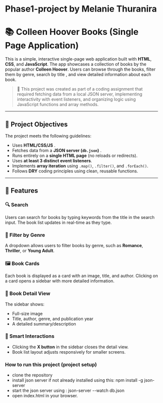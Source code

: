 # Phase1-project by Melanie Thuranira

# 📚 Colleen Hoover Books (Single Page Application)

This is a simple, interactive single-page web application built with **HTML**, **CSS**, and **JavaScript**. The app showcases a collection of books by the popular author **Colleen Hoover**. Users can browse through the books, filter them by genre, search by title , and view detailed information about each book.

> 🔧 This project was created as part of a coding assignment that required fetching data from a local JSON server, implementing interactivity with event listeners, and organizing logic using JavaScript functions and array methods.

---

## 🧠 Project Objectives

The project meets the following guidelines:

-  Uses **HTML/CSS/JS** .
-  Fetches data from a **JSON server (`db.json`)** .
-  Runs entirely on a **single HTML page** (no reloads or redirects).
-  Uses **at least 3 distinct event listeners**.
-  Implements **array iteration** using `.map()`, `.filter()`, and `.forEach()`.
-  Follows **DRY** coding principles using clean, reusable functions.

---

## 🚀 Features

### 🔍 Search
Users can search for books by typing keywords from the title in the search input. The book list updates in real-time as they type.

### 🎯 Filter by Genre
A dropdown allows users to filter books by genre, such as **Romance**, **Thriller**, or **Young Adult**.

### 🖼️ Book Cards
Each book is displayed as a card with an image, title, and author. Clicking on a card opens a sidebar with more detailed information.

### 📖 Book Detail View
The sidebar shows:
- Full-size image
- Title, author, genre, and publication year
- A detailed summary/description

### 🧠 Smart Interactions
- Clicking the **X button** in the sidebar closes the detail view.
- Book list layout adjusts responsively for smaller screens.


### How to run this project (project setup)
- clone the repository
- install json server if not already installed using this: npm install -g json-server
- start the json server using : json-server --watch db.json
- open index.html in your browser.

